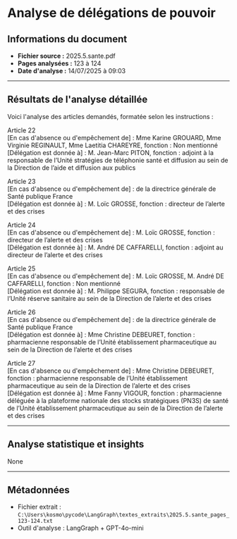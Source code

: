 # Analyse de délégations de pouvoir

## Informations du document
- **Fichier source :** 2025.5.sante.pdf
- **Pages analysées :** 123 à 124
- **Date d'analyse :** 14/07/2025 à 09:03

---

## Résultats de l'analyse détaillée

Voici l'analyse des articles demandés, formatée selon les instructions :

Article 22  
[En cas d'absence ou d'empêchement de] : Mme Karine GROUARD, Mme Virginie REGINAULT, Mme Laetitia CHAREYRE, fonction : Non mentionné  
[Délégation est donnée à] : M. Jean-Marc PITON, fonction : adjoint à la responsable de l’Unité stratégies de téléphonie santé et diffusion au sein de la Direction de l’aide et diffusion aux publics  

Article 23  
[En cas d'absence ou d'empêchement de] : de la directrice générale de Santé publique France  
[Délégation est donnée à] : M. Loïc GROSSE, fonction : directeur de l’alerte et des crises  

Article 24  
[En cas d'absence ou d'empêchement de] : M. Loïc GROSSE, fonction : directeur de l’alerte et des crises  
[Délégation est donnée à] : M. André DE CAFFARELLI, fonction : adjoint au directeur de l’alerte et des crises  

Article 25  
[En cas d'absence ou d'empêchement de] : M. Loïc GROSSE, M. André DE CAFFARELLI, fonction : Non mentionné  
[Délégation est donnée à] : M. Philippe SEGURA, fonction : responsable de l’Unité réserve sanitaire au sein de la Direction de l’alerte et des crises  

Article 26  
[En cas d'absence ou d'empêchement de] : de la directrice générale de Santé publique France  
[Délégation est donnée à] : Mme Christine DEBEURET, fonction : pharmacienne responsable de l’Unité établissement pharmaceutique au sein de la Direction de l’alerte et des crises  

Article 27  
[En cas d'absence ou d'empêchement de] : Mme Christine DEBEURET, fonction : pharmacienne responsable de l’Unité établissement pharmaceutique au sein de la Direction de l’alerte et des crises  
[Délégation est donnée à] : Mme Fanny VIGOUR, fonction : pharmacienne déléguée à la plateforme nationale des stocks stratégiques (PN3S) de santé de l’Unité établissement pharmaceutique au sein de la Direction de l’alerte et des crises  

---

## Analyse statistique et insights

None

---

## Métadonnées
- Fichier extrait : `C:\Users\kosmo\pycode\LangGraph\textes_extraits\2025.5.sante_pages_123-124.txt`
- Outil d'analyse : LangGraph + GPT-4o-mini

